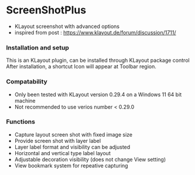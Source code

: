 # ScreenShotPlus
* KLayout screenshot wIth advanced options
* inspired from post :
	https://www.klayout.de/forum/discussion/1711/

### Installation and setup
This is an KLayout plugin, can be installed through KLayout package control
After installation, a shortcut Icon will appear at Toolbar region.

### Compatability
* Only been tested with KLayout version 0.29.4 on a Windows 11 64 bit machine 
* Not recommended to use verios number < 0.29.0



### Functions
* Capture layout screen shot with fixed image size 
* Provide screen shot with layer label
* Layer label format and visibility can be adjusted
* Horizontal and vertical type label layout
* Adjustable decoration visibility (does not change View setting)
* View bookmark system for repeative capturing



